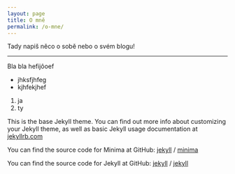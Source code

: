 ```yaml
---
layout: page
title: O mně
permalink: /o-mne/
---
```


Tady napiš něco o sobě nebo o svém blogu! 

---
Bla bla
hefijôoef

- jhksfjhfeg
- kjhfekjhef

1. ja
2. ty

This is the base Jekyll theme. You can find out more info about customizing your Jekyll theme, as well as basic Jekyll usage documentation at [jekyllrb.com](https://jekyllrb.com/)

You can find the source code for Minima at GitHub:
[jekyll][jekyll-organization] /
[minima](https://github.com/jekyll/minima)

You can find the source code for Jekyll at GitHub:
[jekyll][jekyll-organization] /
[jekyll](https://github.com/jekyll/jekyll)


[jekyll-organization]: https://github.com/jekyll
